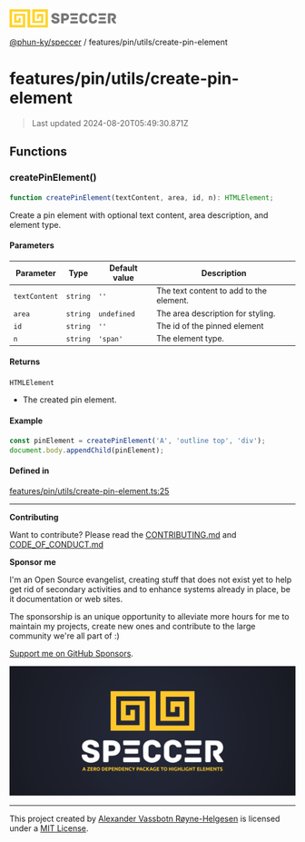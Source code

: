 <div>
  <img alt="SPECCER logo" src="https://raw.githubusercontent.com/phun-ky/speccer/main/public/logo-speccer-horizontal-colored-package.svg?raw=true" style="max-height:32px;" />
</div>

[@phun-ky/speccer](../../../README.md) / features/pin/utils/create-pin-element

# features/pin/utils/create-pin-element

> Last updated 2024-08-20T05:49:30.871Z

## Functions

### createPinElement()

```ts
function createPinElement(textContent, area, id, n): HTMLElement;
```

Create a pin element with optional text content, area description, and element type.

#### Parameters

| Parameter     | Type     | Default value | Description                             |
| ------------- | -------- | ------------- | --------------------------------------- |
| `textContent` | `string` | `''`          | The text content to add to the element. |
| `area`        | `string` | `undefined`   | The area description for styling.       |
| `id`          | `string` | `''`          | The id of the pinned element            |
| `n`           | `string` | `'span'`      | The element type.                       |

#### Returns

`HTMLElement`

- The created pin element.

#### Example

```ts
const pinElement = createPinElement('A', 'outline top', 'div');
document.body.appendChild(pinElement);
```

#### Defined in

[features/pin/utils/create-pin-element.ts:25](https://github.com/phun-ky/speccer/blob/main/src/features/pin/utils/create-pin-element.ts#L25)

---

**Contributing**

Want to contribute? Please read the [CONTRIBUTING.md](https://github.com/phun-ky/speccer/blob/main/CONTRIBUTING.md) and [CODE_OF_CONDUCT.md](https://github.com/phun-ky/speccer/blob/main/CODE_OF_CONDUCT.md)

**Sponsor me**

I'm an Open Source evangelist, creating stuff that does not exist yet to help get rid of secondary activities and to enhance systems already in place, be it documentation or web sites.

The sponsorship is an unique opportunity to alleviate more hours for me to maintain my projects, create new ones and contribute to the large community we're all part of :)

[Support me on GitHub Sponsors](https://github.com/sponsors/phun-ky).

![Speccer banner, with logo and slogan: A zero dependency package to highlight elements](https://github.com/phun-ky/speccer/blob/main/public/speccer-banner.png?raw=true)

---

This project created by [Alexander Vassbotn Røyne-Helgesen](http://phun-ky.net) is licensed under a [MIT License](https://choosealicense.com/licenses/mit/).
